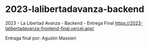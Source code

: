 # 2023-lalibertadavanza-backend
2023 - La Libertad Avanza - Backend - Entrega Final
https://2023-lalibertadavanza-frontend-final.vercel.app/

Entraga final por: Agustin Massieri
